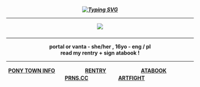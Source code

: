

<h5 align="center">
<a href="https://git.io/typing-svg"><img src="https://readme-typing-svg.demolab.com?font=Roboto+Slab&duration=2000&pause=500&color=D5AA2A&center=true&width=435&lines=i+know+that+you+never+loved+me;i+know+that+you+never+cared+at+all;no+my+love+we+can't+be+friends;in+fact+I+liked+you+much+better;when+you+just+pretend.;i+know+that+you+never+loved+me;i+know+that+you+never+cared+at+all;maybe+just+one+more+dance;cause+thats+as+close+as+we're+gettin;to+a+true+romance.;TRUE+ROMANCE+-+SHE+WANTS+REVENGE" alt="Typing SVG" /></a>

***

<img src="https://images2.imgbox.com/6d/9d/iKCLSf4h_o.png"/>
</h5>  
<h4 align="center">
  
***
portal or vanta - she/her , 16yo - eng / pl
<br>read my rentry + sign atabook !</br>
***
<b>[PONY TOWN INFO](https://rentry.co/angelofdarkness)ㅤㅤㅤㅤ ㅤㅤ[RENTRY](https://rentry.co/captainanchor)ㅤㅤㅤㅤ ㅤㅤㅤ[ATABOOK](https://portal.atabook.org/)ㅤㅤㅤㅤ ㅤㅤㅤ[PRNS.CC](https://pronouns.cc/@anchor)ㅤㅤㅤㅤ ㅤㅤ[ARTFIGHT](https://artfight.net/~xpurgation)</b>

</h4> 






